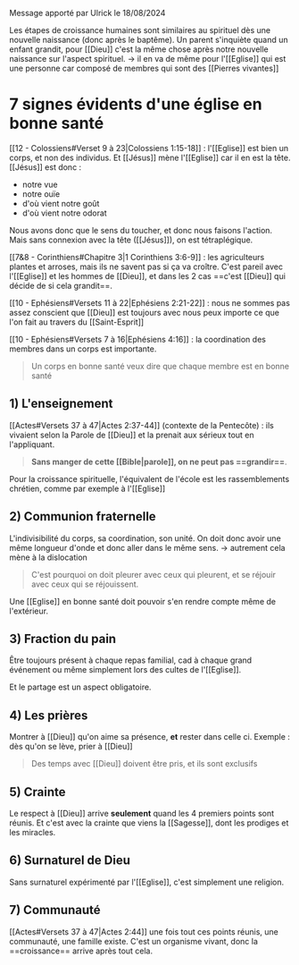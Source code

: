 Message apporté par Ulrick le 18/08/2024

Les étapes de croissance humaines sont similaires au spirituel dès une nouvelle naissance (donc après le baptême).
Un parent s'inquiète quand un enfant grandit, pour [[Dieu]] c'est la même chose après notre nouvelle naissance sur l'aspect spirituel.
-> il en va de même pour l'[[Eglise]] qui est une personne car composé de membres qui sont des [[Pierres vivantes]]

# 7 signes évidents d'une église en bonne santé
[[12 - Colossiens#Verset 9 à 23|Colossiens 1:15-18]] : l'[[Eglise]] est bien un corps, et non des individus. Et [[Jésus]] mène l'[[Eglise]] car il en est la tête. [[Jésus]] est donc :
- notre vue
- notre ouïe
- d'où vient notre goût
- d'où vient notre odorat

Nous avons donc que le sens du toucher, et donc nous faisons l'action. Mais sans connexion avec la tête ([[Jésus]]), on est tétraplégique.

[[7&8 - Corinthiens#Chapitre 3|1 Corinthiens 3:6-9]] : les agriculteurs plantes et arroses, mais ils ne savent pas si ça va croître. C'est pareil avec l'[[Eglise]] et les hommes de [[Dieu]], et dans les 2 cas ==c'est [[Dieu]] qui décide de si cela grandit==.

[[10 - Ephésiens#Versets 11 à 22|Ephésiens 2:21-22]] : nous ne sommes pas assez conscient que [[Dieu]] est toujours avec nous peux importe ce que l'on fait au travers du [[Saint-Esprit]]

[[10 - Ephésiens#Versets 7 à 16|Ephésiens 4:16]] : la coordination des membres dans un corps est importante.

> Un corps en bonne santé veux dire que chaque membre est en bonne santé
## 1) L'enseignement
[[Actes#Versets 37 à 47|Actes 2:37-44]] (contexte de la Pentecôte) : ils vivaient selon la Parole de [[Dieu]] et la prenait aux sérieux tout en l'appliquant.
> **Sans manger de cette [[Bible|parole]], on ne peut pas ==grandir==**.

Pour la croissance spirituelle, l'équivalent de l'école est les rassemblements chrétien, comme par exemple à l'[[Eglise]]
## 2) Communion fraternelle
L'indivisibilité du corps, sa coordination, son unité. On doit donc avoir une même longueur d'onde et donc aller dans le même sens.
-> autrement cela mène à la dislocation
> C'est pourquoi on doit pleurer avec ceux qui pleurent, et se réjouir avec ceux qui se réjouissent.

Une [[Eglise]] en bonne santé doit pouvoir s'en rendre compte même de l'extérieur.
## 3) Fraction du pain
Être toujours présent à chaque repas familial, cad à chaque grand événement ou même simplement lors des cultes de l'[[Eglise]].

Et le partage est un aspect obligatoire.
## 4) Les prières
Montrer à [[Dieu]] qu'on aime sa présence, **et** rester dans celle ci.
Exemple : dès qu'on se lève, prier à [[Dieu]]

> Des temps avec [[Dieu]] doivent être pris, et ils sont exclusifs
## 5) Crainte
Le respect à [[Dieu]] arrive **seulement** quand les 4 premiers points sont réunis. Et c'est avec la crainte que viens la [[Sagesse]], dont les prodiges et les miracles.
## 6) Surnaturel de Dieu
Sans surnaturel expérimenté par l'[[Eglise]], c'est simplement une religion.
## 7) Communauté 
[[Actes#Versets 37 à 47|Actes 2:44]] une fois tout ces points réunis, une communauté, une famille existe.
C'est un organisme vivant, donc la ==croissance== arrive après tout cela.
